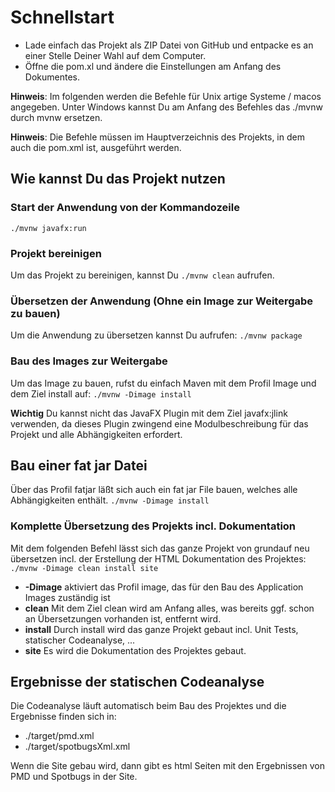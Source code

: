 # Schnellstart

- Lade einfach das Projekt als ZIP Datei von GitHub und entpacke es an einer 
Stelle Deiner Wahl auf dem Computer.
- Öffne die pom.xl und ändere die Einstellungen am Anfang des Dokumentes.

**Hinweis**: Im folgenden werden die Befehle für Unix artige Systeme / macos
angegeben. Unter Windows kannst Du am Anfang des Befehles das ./mvnw durch mvnw
ersetzen.

**Hinweis**: Die Befehle müssen im Hauptverzeichnis des Projekts, in dem auch
die pom.xml ist, ausgeführt werden.

## Wie kannst Du das Projekt nutzen

### Start der Anwendung von der Kommandozeile
```./mvnw javafx:run```

### Projekt bereinigen

Um das Projekt zu bereinigen, kannst Du
```./mvnw clean```
aufrufen.

### Übersetzen der Anwendung (Ohne ein Image zur Weitergabe zu bauen)

Um die Anwendung zu übersetzen kannst Du aufrufen:
```./mvnw package```

### Bau des Images zur Weitergabe

Um das Image zu bauen, rufst du einfach Maven mit dem Profil Image und dem
Ziel install auf:
```./mvnw -Dimage install```

**Wichtig** Du kannst nicht das JavaFX Plugin mit dem Ziel javafx:jlink verwenden,
da dieses Plugin zwingend eine Modulbeschreibung für das Projekt und alle
Abhängigkeiten erfordert.

## Bau einer fat jar Datei

Über das Profil fatjar läßt sich auch ein fat jar File bauen, welches alle Abhängigkeiten enthält.
```./mvnw -Dimage install```

### Komplette Übersetzung des Projekts incl. Dokumentation
Mit dem folgenden Befehl lässt sich das ganze Projekt von grundauf neu übersetzen incl.
der Erstellung der HTML Dokumentation des Projektes:
```./mvnw -Dimage clean install site```

- **-Dimage** aktiviert das Profil image, das für den Bau des Application Images zuständig ist
- **clean** Mit dem Ziel clean wird am Anfang alles, was bereits ggf. schon an Übersetzungen vorhanden ist, entfernt wird.
- **install** Durch install wird das ganze Projekt gebaut incl. Unit Tests, statischer Codeanalyse, ...
- **site** Es wird die Dokumentation des Projektes gebaut.

## Ergebnisse der statischen Codeanalyse

Die Codeanalyse läuft automatisch beim Bau des Projektes und die Ergebnisse
finden sich in:
- ./target/pmd.xml
- ./target/spotbugsXml.xml

Wenn die Site gebau wird, dann gibt es html Seiten mit den Ergebnissen von PMD und Spotbugs in der Site.